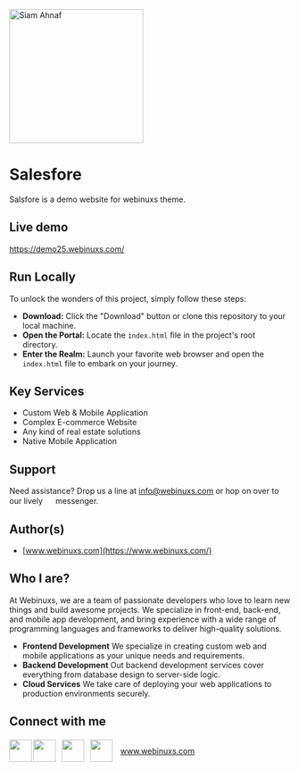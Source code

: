 <picture>
<source media="(prefers-color-scheme: dark)" srcset="https://res.cloudinary.com/dub0dpenl/image/upload/v1732166724/Webinuxs/WebinuxsLogo1_Recovered_v9ganh.png">
<source media="(prefers-color-scheme: light)" srcset="https://res.cloudinary.com/dub0dpenl/image/upload/v1732166723/Webinuxs/WebinuxsLogo2_Recovered_ynnf90.png">
<img alt="Siam Ahnaf" src="https://res.cloudinary.com/dub0dpenl/image/upload/v1732166724/Webinuxs/WebinuxsLogo1_Recovered_v9ganh.png" height="auto" width="240">
</picture>

# Salesfore
Salsfore is a demo website for webinuxs theme.

## Live demo
https://demo25.webinuxs.com/

## Run Locally
To unlock the wonders of this project, simply follow these steps:
- **Download:** Click the "Download" button or clone this repository to your local machine.
- **Open the Portal:** Locate the `index.html` file in the project's root directory.
- **Enter the Realm:** Launch your favorite web browser and open the `index.html` file to embark on your journey.

## Key Services
- Custom Web & Mobile Application
- Complex E-commerce Website
- Any kind of real estate solutions
- Native Mobile Application

## Support
Need assistance? Drop us a line at info@webinuxs.com or hop on over to our lively <a href="https://wa.me/message/UAXIYNES562EN1"><img src="https://lh3.googleusercontent.com/d/13j7AgG4Pp_eWgaRoV6XH49vDU7-5TbEm" width="15" height="15"></a> messenger.

## Author(s)
- [www.webinuxs.com](https://www.webinuxs.com/)

## Who I are?
At Webinuxs, we are a team of passionate developers who love to learn new things and build awesome projects. We specialize in front-end, back-end, and mobile app development, and bring experience with a wide range of programming languages and frameworks to deliver high-quality solutions.

- **Frontend Development**
We specialize in creating custom web and mobile applications as your unique needs and requirements.
- **Backend Development**
Out backend development services cover everything from database design to server-side logic.
- **Cloud Services**
We take care of deploying your web applications to production environments securely.

## Connect with me
<div style="display: flex; align-items: center; gap: 3px;">
<a href="https://wa.me/message/UAXIYNES562EN1"><img src="https://lh3.googleusercontent.com/d/13j7AgG4Pp_eWgaRoV6XH49vDU7-5TbEm" width="40" height="40"></a>
<a href="https://www.linkedin.com/company/102062958/admin/dashboard/" style="margin-right: 8px"><img src="https://lh3.googleusercontent.com/d/1hqME_Okrps0P1tKi18Rl66W7oa334daw" width="40" height="40"></a>
<a href="https://www.facebook.com/webinuxs" style="margin-right: 8px"><img src="https://lh3.googleusercontent.com/d/1gttW7FCHrt2fNCaVQXEYC_wUCYbOYpTJ" width="40" height="40"></a>
<a href="https://t.me/siamahnaf198" style="margin-right: 8px"><img src="https://lh3.googleusercontent.com/d/1v8rpDVzSc4GmXS8axq5y3fR1i-OnRRaY" width="40" height="40"></a>


------------

<p align="center" color="red"><a href="https://www.webinuxs.com/">www.webinuxs.com</a></p>

